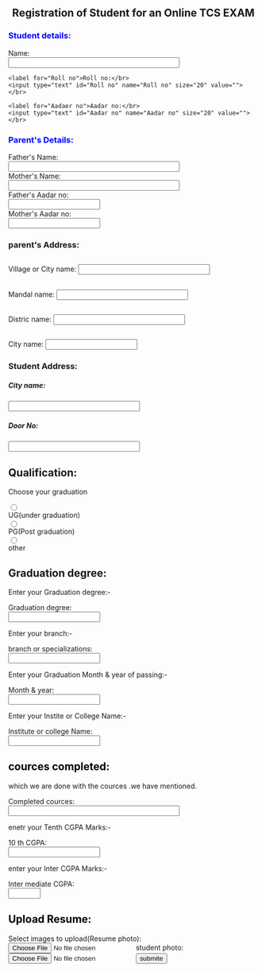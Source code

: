 <!DOCTYPE html>
<html>
<body>

<h2 style="text-align:center;">Registration of Student for an Online TCS EXAM</h2>

<form>
<h3 style="color:blue;">Student details:</h3>
    <label for="name">Name:</label></br>
    <input type="text" id="name" name="name"  size="40" value=""></br>

    <label for="Roll no">Roll no:</br>
    <input type="text" id="Roll no" name="Roll no" size="20" value=""></br>
     
    <label for="Aadaer no">Aadar no:</br>
    <input type="text" id="Aadar no" name="Aadar no" size="20" value=""></br>
    


<h3 style="color:blue;">Parent's Details:</h3>
      <label for="name">Father's Name:</label></br>
      <input type="text" id="name" name="name" size="40" value=""></br>
      <label for="name">Mother's Name:</label></br>
      <input typr="text" id="name" name="name"size="40" vaue=""></br>
      <label for="name">Father's Aadar no:</label></br>
      <input type="text" id="name" name="name" size="20" value=""></br>
      <label for="name">Mother's Aadar no:</label></br>
      <input type="name" id="name" name="name" size="20" value=""></br>
                                                  
<h3 style="color:black:">parent's Address:</h3>
<h2 style="color:black:"></h2>Village  or City name:</h2>
<input type="text" id="name" name="name" size="30" value=""></br>
<h2 style="color:orange:"></h2>Mandal  name:</h2>
<input type="text" id="name" name="name" size="30" value=""></br>
<h2 style="color:orange:"></h2>Distric name:</h2>
<input type="text" id="name" name="name" size="30" value=""></br>
<h2 style="color:orange:"></h2>City name:</h2>
<input type="text" id="name" name="name" size="20" value=""></br>


<h3 style="color:black:">Student Address:</h3>
<h5 style="color:black:">City name: </h5>
<input type="text" id="name" name="name" size="30" value=""></br>
<h5 style="color:black:">Door No: </h5>
<input type="text" id="name" name="name" size="30" value=""></br>

<h2 style="color:blue:">Qualification:</h2>
<p>Choose your graduation</p>
<input type="radio"id="UG"name="Your_graduation"value="UG(under graduation)"></br>
<label for="UG(under graduation)">UG(under graduation)</label><br>
<input type="radio"id="PG"name="Your_graduation"value="PG(post graduation)"></br>
<label for="PG(Post graduation)">PG(Post graduation)</label><br>
<input type="radio"id="other"name="Your_graduation"value="other"></br>
<label for="other">other</label><br>
<h2 style:"color:black;">Graduation degree:</h2>
<p>Enter your Graduation degree:-</p>
<label for="name">Graduation degree:</label></br>
<input type="text"id="name"name="your graduation degree name"value=""></br>

<p>Enter your branch:-</p>
<label for="name">branch or specializations:</label></br>
<input type="text"id="name"name="your graduation branch  name" value=""></br>

<p>Enter your Graduation Month & year of passing:-</p>
<label for="name">Month & year:</label><br>
<input type="text"id="name"name="enter gradution month & year:"value=""></br>

<p> Enter your Instite or College Name:-</p>
<label for="name">Institute or college Name:</label></br>
<input type="text"id="name"name="instite or college name:"value=""></br>

<h2 style="color:black;">cources completed:</h2>
<p>which we are done with the cources .we have mentioned.</p>
<label for="name">Completed cources:</label></br>
<input type="text"id="name"name="completed cources:" size="40" value=""></br>

<p>enetr your Tenth CGPA Marks:-</p>
<label for="name">10 th CGPA:</label></br>
<input type="text"id="name"name="10 th CGPA:" Sizee="5" value=""></br>
<p>enter your Inter CGPA Marks:-</p>
<label for="name">Inter mediate CGPA:</label></br>
<input type="text"id="name"name="Inter mediate CGPA:" size="5" value=""></br>

<h2 style="color:black;">Upload Resume:</h2>
<span action="upload.php"method="post"enctype="multipart/form-data">Select images to upload(Resume photo):</span><br>
<input type="file" name="fileToupload" id="fileToupload">
<span action="upload.php"method="post"enctype="multipart/form-data">student photo:</span><br>
<input type="file" value="Upload image file" name="file">
<input type="submit" value="submite">

</form>
</body>
</html>
     
     







